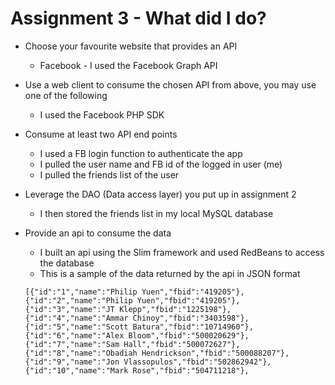 Assignment 3 - What did I do?
============
- Choose your favourite website that provides an API
    - Facebook - I used the Facebook Graph API
- Use a web client to consume the chosen API from above, you may use one of the following
    - I used the Facebook PHP SDK
- Consume at least two API end points
	- I used a FB login function to authenticate the app
	- I pulled the user name and FB id of the logged in user (me)
	- I pulled the friends list of the user
- Leverage the DAO (Data access layer) you put up in assignment 2
	- I then stored the friends list in my local MySQL database
- Provide an api to consume the data
	- I built an api using the Slim framework and used RedBeans to access the database
	- This is a sample of the data returned by the api in JSON format
	
    ```
    [{"id":"1","name":"Philip Yuen","fbid":"419205"},{"id":"2","name":"Philip Yuen","fbid":"419205"},
    {"id":"3","name":"JT Klepp","fbid":"1225198"},{"id":"4","name":"Ammar Chinoy","fbid":"3403598"},
    {"id":"5","name":"Scott Batura","fbid":"10714960"},{"id":"6","name":"Alex Bloom","fbid":"500020629"},
    {"id":"7","name":"Sam Hall","fbid":"500072627"},{"id":"8","name":"Obadiah Hendrickson","fbid":"500088207"},
    {"id":"9","name":"Jon Vlassopulos","fbid":"502862942"},{"id":"10","name":"Mark Rose","fbid":"504711218"},
    ```


